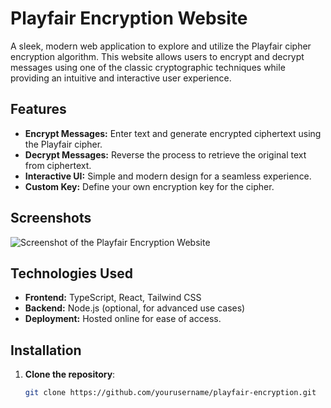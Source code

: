 # Playfair Encryption Website

A sleek, modern web application to explore and utilize the Playfair cipher encryption algorithm. This website allows users to encrypt and decrypt messages using one of the classic cryptographic techniques while providing an intuitive and interactive user experience.

## Features

- **Encrypt Messages:** Enter text and generate encrypted ciphertext using the Playfair cipher.
- **Decrypt Messages:** Reverse the process to retrieve the original text from ciphertext.
- **Interactive UI:** Simple and modern design for a seamless experience.
- **Custom Key:** Define your own encryption key for the cipher.

## Screenshots

![Screenshot of the Playfair Encryption Website](path/to/screenshot.png)

## Technologies Used

- **Frontend:** TypeScript, React, Tailwind CSS
- **Backend:** Node.js (optional, for advanced use cases)
- **Deployment:** Hosted online for ease of access.

## Installation

1. **Clone the repository**:
   ```bash
   git clone https://github.com/yourusername/playfair-encryption.git
